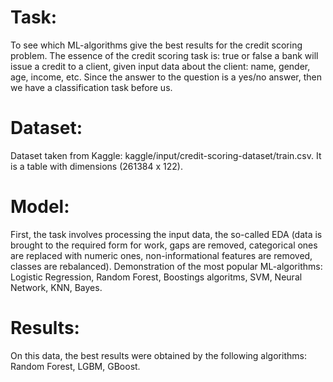# Task:
To see which ML-algorithms give the best results for the credit scoring problem. The essence of the credit scoring task is: true or false a bank will issue a credit to a client, given input data about the client: name, gender, age, income, etc. Since the answer to the question is a yes/no answer, then we have a classification task before us.

# Dataset:
Dataset taken from Kaggle: kaggle/input/credit-scoring-dataset/train.csv. It is a table with dimensions (261384 x 122).

# Model:
First, the task involves processing the input data, the so-called EDA (data is brought to the required form for work, gaps are removed, categorical ones are replaced with numeric ones, non-informational features are removed, classes are rebalanced).
Demonstration of the most popular ML-algorithms: Logistic Regression, Random Forest, Boostings algoritms, SVM, Neural Network, KNN, Bayes.

# Results:
On this data, the best results were obtained by the following algorithms: Random Forest, LGBM, GBoost.
